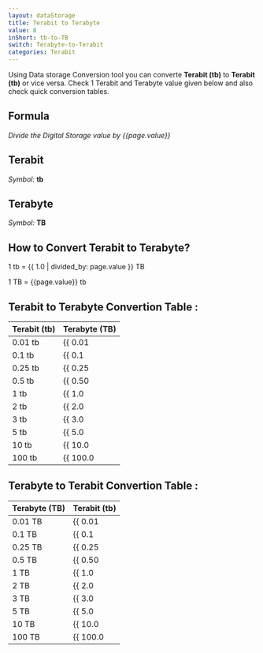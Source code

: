 ```yaml
---
layout: dataStorage
title: Terabit to Terabyte
value: 8
inShort: tb-to-TB
switch: Terabyte-to-Terabit
categories: Terabit
---
```


Using Data storage Conversion tool you can converte **Terabit (tb)** to **Terabit (tb)** or vice versa. Check 1 Terabit and Terabyte value given below and also check quick conversion tables.

## Formula
*Divide the Digital Storage value by {{page.value}}*

## Terabit
*Symbol:* **tb**

## Terabyte
*Symbol:* **TB**

## How to Convert Terabit to Terabyte?

1 tb = {{ 1.0 | divided_by: page.value }} TB

1 TB = {{page.value}} tb


## Terabit to Terabyte Convertion Table :

| Terabit (tb) | Terabyte (TB) |
| ---- | ---- |
| 0.01 tb | {{ 0.01 | divided_by: page.value | round: 12 }} TB |
| 0.1 tb | {{ 0.1 | divided_by: page.value | round: 12 }} TB |
| 0.25 tb | {{ 0.25 | divided_by: page.value | round: 12 }} TB |
| 0.5 tb | {{ 0.50 | divided_by: page.value | round: 12 }} TB |
| 1 tb | {{ 1.0 | divided_by: page.value | round: 12 }} TB |
| 2 tb | {{ 2.0 | divided_by: page.value | round: 12 }} TB |
| 3 tb | {{ 3.0 | divided_by: page.value | round: 12 }} TB |
| 5 tb | {{ 5.0 | divided_by: page.value | round: 12 }} TB |
| 10 tb | {{ 10.0 | divided_by: page.value | round: 12 }} TB |
| 100 tb | {{ 100.0 | divided_by: page.value | round: 12 }} TB |

## Terabyte to Terabit Convertion Table :

| Terabyte (TB) | Terabit (tb) |
| ---- | ---- |
| 0.01 TB | {{ 0.01 | times: page.value | round: 12 }} tb |
| 0.1 TB | {{ 0.1 | times: page.value | round: 12 }} tb |
| 0.25 TB | {{ 0.25 | times: page.value | round: 12 }} tb |
| 0.5 TB | {{ 0.50 | times: page.value | round: 12 }} tb |
| 1 TB | {{ 1.0 | times: page.value | round: 12 }} tb |
| 2 TB | {{ 2.0 | times: page.value | round: 12 }} tb |
| 3 TB | {{ 3.0 | times: page.value | round: 12 }} tb |
| 5 TB | {{ 5.0 | times: page.value | round: 12 }} tb |
| 10 TB | {{ 10.0 | times: page.value | round: 12 }} tb |
| 100 TB | {{ 100.0 | times: page.value | round: 12 }} tb |


<script>
document.getElementById('selectInput')[14].selected = true
document.getElementById('selectOutput')[16].selected = true
</script>
